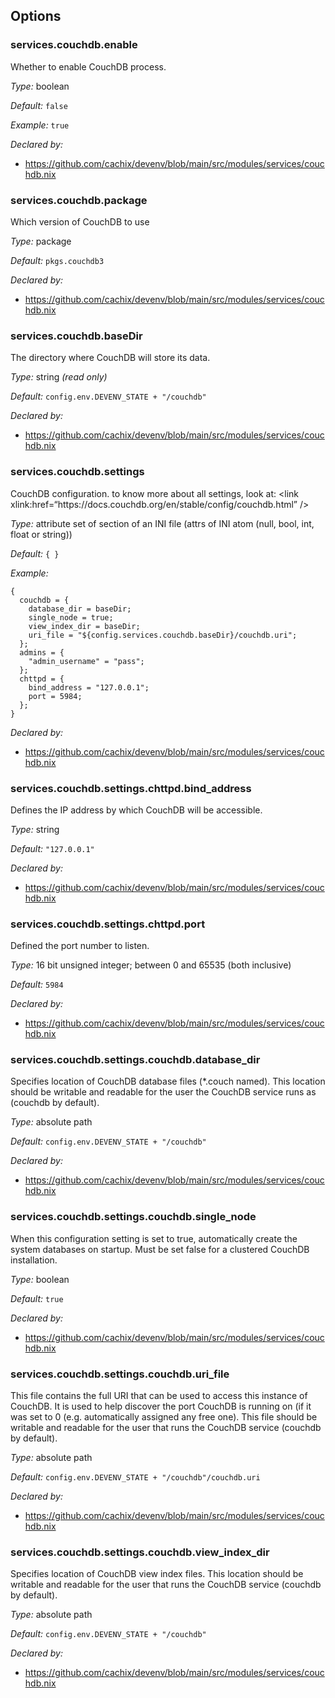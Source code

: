 [comment]: # (Do not edit this file as it is autogenerated. Go to docs/individual-docs if you want to make edits.)


[comment]: # (Please add your documentation on top of this line)

## Options

### services\.couchdb\.enable



Whether to enable CouchDB process\.



*Type:*
boolean



*Default:*
` false `



*Example:*
` true `

*Declared by:*
 - [https://github\.com/cachix/devenv/blob/main/src/modules/services/couchdb\.nix](https://github.com/cachix/devenv/blob/main/src/modules/services/couchdb.nix)



### services\.couchdb\.package



Which version of CouchDB to use



*Type:*
package



*Default:*
` pkgs.couchdb3 `

*Declared by:*
 - [https://github\.com/cachix/devenv/blob/main/src/modules/services/couchdb\.nix](https://github.com/cachix/devenv/blob/main/src/modules/services/couchdb.nix)



### services\.couchdb\.baseDir

The directory where CouchDB will store its data\.



*Type:*
string *(read only)*



*Default:*
` config.env.DEVENV_STATE + "/couchdb" `

*Declared by:*
 - [https://github\.com/cachix/devenv/blob/main/src/modules/services/couchdb\.nix](https://github.com/cachix/devenv/blob/main/src/modules/services/couchdb.nix)



### services\.couchdb\.settings



CouchDB configuration\.
to know more about all settings, look at:
\<link
xlink:href=“https://docs\.couchdb\.org/en/stable/config/couchdb\.html”
/>



*Type:*
attribute set of section of an INI file (attrs of INI atom (null, bool, int, float or string))



*Default:*
` { } `



*Example:*

```
{
  couchdb = {
    database_dir = baseDir;
    single_node = true;
    view_index_dir = baseDir;
    uri_file = "${config.services.couchdb.baseDir}/couchdb.uri";
  };
  admins = {
    "admin_username" = "pass";
  };
  chttpd = {
    bind_address = "127.0.0.1";
    port = 5984;
  };
}

```

*Declared by:*
 - [https://github\.com/cachix/devenv/blob/main/src/modules/services/couchdb\.nix](https://github.com/cachix/devenv/blob/main/src/modules/services/couchdb.nix)



### services\.couchdb\.settings\.chttpd\.bind_address



Defines the IP address by which CouchDB will be accessible\.



*Type:*
string



*Default:*
` "127.0.0.1" `

*Declared by:*
 - [https://github\.com/cachix/devenv/blob/main/src/modules/services/couchdb\.nix](https://github.com/cachix/devenv/blob/main/src/modules/services/couchdb.nix)



### services\.couchdb\.settings\.chttpd\.port



Defined the port number to listen\.



*Type:*
16 bit unsigned integer; between 0 and 65535 (both inclusive)



*Default:*
` 5984 `

*Declared by:*
 - [https://github\.com/cachix/devenv/blob/main/src/modules/services/couchdb\.nix](https://github.com/cachix/devenv/blob/main/src/modules/services/couchdb.nix)



### services\.couchdb\.settings\.couchdb\.database_dir



Specifies location of CouchDB database files (\*\.couch named)\. This
location should be writable and readable for the user the CouchDB
service runs as (couchdb by default)\.



*Type:*
absolute path



*Default:*
` config.env.DEVENV_STATE + "/couchdb" `

*Declared by:*
 - [https://github\.com/cachix/devenv/blob/main/src/modules/services/couchdb\.nix](https://github.com/cachix/devenv/blob/main/src/modules/services/couchdb.nix)



### services\.couchdb\.settings\.couchdb\.single_node



When this configuration setting is set to true, automatically create
the system databases on startup\. Must be set false for a clustered
CouchDB installation\.



*Type:*
boolean



*Default:*
` true `

*Declared by:*
 - [https://github\.com/cachix/devenv/blob/main/src/modules/services/couchdb\.nix](https://github.com/cachix/devenv/blob/main/src/modules/services/couchdb.nix)



### services\.couchdb\.settings\.couchdb\.uri_file



This file contains the full URI that can be used to access this
instance of CouchDB\. It is used to help discover the port CouchDB is
running on (if it was set to 0 (e\.g\. automatically assigned any free
one)\. This file should be writable and readable for the user that
runs the CouchDB service (couchdb by default)\.



*Type:*
absolute path



*Default:*
` config.env.DEVENV_STATE + "/couchdb"/couchdb.uri `

*Declared by:*
 - [https://github\.com/cachix/devenv/blob/main/src/modules/services/couchdb\.nix](https://github.com/cachix/devenv/blob/main/src/modules/services/couchdb.nix)



### services\.couchdb\.settings\.couchdb\.view_index_dir



Specifies location of CouchDB view index files\. This location should
be writable and readable for the user that runs the CouchDB service
(couchdb by default)\.



*Type:*
absolute path



*Default:*
` config.env.DEVENV_STATE + "/couchdb" `

*Declared by:*
 - [https://github\.com/cachix/devenv/blob/main/src/modules/services/couchdb\.nix](https://github.com/cachix/devenv/blob/main/src/modules/services/couchdb.nix)
